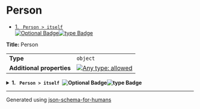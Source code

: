 # Person

- [1. <code> Person > itself </code><img alt="Optional Badge" src="https://img.shields.io/badge/Optional-yellow"><img alt="type Badge" src="https://img.shields.io/badge/type-object-c44e52">](#itself)

**Title:** Person

|                           |                                                                                                                                   |
| ------------------------- | --------------------------------------------------------------------------------------------------------------------------------- |
| **Type**                  | `object`                                                                                                                          |
| **Additional properties** | [![Any type: allowed](https://img.shields.io/badge/Any%20type-allowed-green)](# "Additional Properties of any type are allowed.") |

<details>
<summary>
<strong> <a name="itself"></a>1. <code> Person > itself </code><img alt="Optional Badge" src="https://img.shields.io/badge/Optional-yellow"><img alt="type Badge" src="https://img.shields.io/badge/type-object-c44e52"></strong>  

</summary>
<blockquote>

|                           |                                                                                                                                   |
| ------------------------- | --------------------------------------------------------------------------------------------------------------------------------- |
| **Type**                  | `object`                                                                                                                          |
| **Additional properties** | [![Any type: allowed](https://img.shields.io/badge/Any%20type-allowed-green)](# "Additional Properties of any type are allowed.") |
| **Same definition as**    | [Person](#root)                                                                                                                   |

</blockquote>
</details>

----------------------------------------------------------------------------------------------------------------------------
Generated using [json-schema-for-humans](https://github.com/coveooss/json-schema-for-humans)